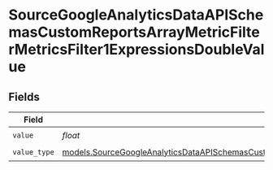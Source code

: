 # SourceGoogleAnalyticsDataAPISchemasCustomReportsArrayMetricFilterMetricsFilter1ExpressionsDoubleValue


## Fields

| Field                                                                                                                                                                                                                                                              | Type                                                                                                                                                                                                                                                               | Required                                                                                                                                                                                                                                                           | Description                                                                                                                                                                                                                                                        |
| ------------------------------------------------------------------------------------------------------------------------------------------------------------------------------------------------------------------------------------------------------------------ | ------------------------------------------------------------------------------------------------------------------------------------------------------------------------------------------------------------------------------------------------------------------ | ------------------------------------------------------------------------------------------------------------------------------------------------------------------------------------------------------------------------------------------------------------------ | ------------------------------------------------------------------------------------------------------------------------------------------------------------------------------------------------------------------------------------------------------------------ |
| `value`                                                                                                                                                                                                                                                            | *float*                                                                                                                                                                                                                                                            | :heavy_check_mark:                                                                                                                                                                                                                                                 | N/A                                                                                                                                                                                                                                                                |
| `value_type`                                                                                                                                                                                                                                                       | [models.SourceGoogleAnalyticsDataAPISchemasCustomReportsArrayMetricFilterMetricsFilter1ExpressionsFilterFilter3ValueValueType](../models/sourcegoogleanalyticsdataapischemascustomreportsarraymetricfiltermetricsfilter1expressionsfilterfilter3valuevaluetype.md) | :heavy_check_mark:                                                                                                                                                                                                                                                 | N/A                                                                                                                                                                                                                                                                |